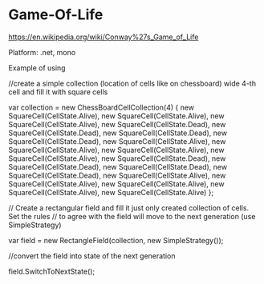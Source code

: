 # Game-Of-Life

https://en.wikipedia.org/wiki/Conway%27s_Game_of_Life

Platform: .net, mono

Example of using


//create a simple collection (location of cells like on chessboard) wide 4-th cell and fill it with square cells


var collection = new ChessBoardCellCollection(4)
    {
        new SquareCell(CellState.Alive), new SquareCell(CellState.Alive), new SquareCell(CellState.Alive), new SquareCell(CellState.Dead),
        new SquareCell(CellState.Dead), new SquareCell(CellState.Dead), new SquareCell(CellState.Dead), new SquareCell(CellState.Alive),
        new SquareCell(CellState.Alive), new SquareCell(CellState.Alive), new SquareCell(CellState.Alive), new SquareCell(CellState.Dead),
        new SquareCell(CellState.Dead), new SquareCell(CellState.Dead), new SquareCell(CellState.Dead), new SquareCell(CellState.Alive),
        new SquareCell(CellState.Alive), new SquareCell(CellState.Alive), new SquareCell(CellState.Alive), new SquareCell(CellState.Alive)
    };


// Create a rectangular field and fill it just only created collection of cells. Set the rules
// to agree with the field will move to the next generation (use SimpleStrategy)


var field = new RectangleField(collection, new SimpleStrategy());

//convert the field into state of the next generation 


field.SwitchToNextState();
